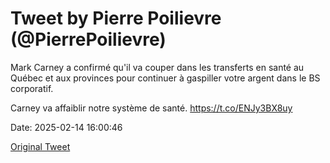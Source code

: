 # Tweet by Pierre Poilievre (@PierrePoilievre)

Mark Carney a confirmé qu'il va couper dans les transferts en santé au Québec et aux provinces pour continuer à gaspiller votre argent dans le BS corporatif.

Carney va affaiblir notre système de santé. https://t.co/ENJy3BX8uy

Date: 2025-02-14 16:00:46

[Original Tweet](https://x.com/PierrePoilievre/status/1890430995779772717)
